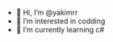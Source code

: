 - 👋 Hi, I’m @yakimrr
- 👀 I’m interested in codding
- 🌱 I’m currently learning c#


<!---
yakimrr/yakimrr is a ✨ special ✨ repository because its `README.md` (this file) appears on your GitHub profile.
You can click the Preview link to take a look at your changes.
--->

